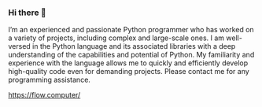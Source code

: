 ### Hi there 👋
I’m an experienced and passionate Python programmer who has worked on a variety of projects, including complex and large-scale ones. I am well-versed in the Python language and its associated libraries with a deep understanding of the capabilities and potential of Python. My familiarity and experience with the language allows me to quickly and efficiently develop high-quality code even for demanding projects. Please contact me for any programming assistance.

https://flow.computer/

